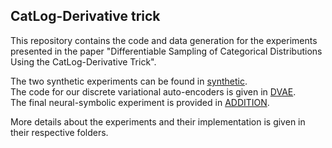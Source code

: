 ## CatLog-Derivative trick
This repository contains the code and data generation for the experiments presented in the paper 
"Differentiable Sampling of Categorical Distributions Using the CatLog-Derivative Trick".

The two synthetic experiments can be found in [synthetic](ttps://github.com/LennertDeSmet/CatLog/tree/master/synthetic).  
The code for our discrete variational auto-encoders is given in [DVAE](https://github.com/LennertDeSmet/CatLog/tree/master/DVAE).  
The final neural-symbolic experiment is provided in [ADDITION](https://github.com/LennertDeSmet/CatLog/tree/master/ADDITION).

More details about the experiments and their implementation is given in their respective folders.
